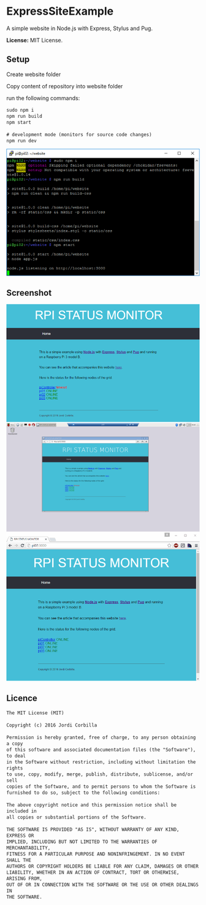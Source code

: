 # ExpressSiteExample
A simple website in Node.js with Express, Stylus and Pug.

**License:** MIT License.

## Setup
Create website folder

Copy content of repository into website folder

run the following commands:
```
sudo npm i
npm run build
npm start

# development mode (monitors for source code changes)
npm run dev
```
![Screenshot](https://github.com/JordiCorbilla/ExpressSiteExample/raw/master/runningweb.png)

## Screenshot

![Screenshot](https://github.com/JordiCorbilla/ExpressSiteExample/raw/master/rpimonitor.png)
![Screenshot](https://github.com/JordiCorbilla/ExpressSiteExample/raw/master/rdppi.png)
![Screenshot](https://github.com/JordiCorbilla/ExpressSiteExample/raw/master/rpi.gif)

**Licence**
-------

    The MIT License (MIT)
    
    Copyright (c) 2016 Jordi Corbilla
    
    Permission is hereby granted, free of charge, to any person obtaining a copy
    of this software and associated documentation files (the "Software"), to deal
    in the Software without restriction, including without limitation the rights
    to use, copy, modify, merge, publish, distribute, sublicense, and/or sell
    copies of the Software, and to permit persons to whom the Software is
    furnished to do so, subject to the following conditions:
    
    The above copyright notice and this permission notice shall be included in
    all copies or substantial portions of the Software.
    
    THE SOFTWARE IS PROVIDED "AS IS", WITHOUT WARRANTY OF ANY KIND, EXPRESS OR
    IMPLIED, INCLUDING BUT NOT LIMITED TO THE WARRANTIES OF MERCHANTABILITY,
    FITNESS FOR A PARTICULAR PURPOSE AND NONINFRINGEMENT. IN NO EVENT SHALL THE
    AUTHORS OR COPYRIGHT HOLDERS BE LIABLE FOR ANY CLAIM, DAMAGES OR OTHER
    LIABILITY, WHETHER IN AN ACTION OF CONTRACT, TORT OR OTHERWISE, ARISING FROM,
    OUT OF OR IN CONNECTION WITH THE SOFTWARE OR THE USE OR OTHER DEALINGS IN
    THE SOFTWARE.
